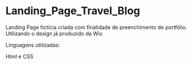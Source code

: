 # Landing_Page_Travel_Blog
Landing Page fictícia criada com finalidade de preenchimento de portfólio. Utilizando o design já produzido da Wix.

Linguagens utilizadas:

Html e CSS
